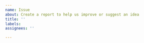 ```yaml
---
name: Issue
about: Create a report to help us improve or suggest an idea
title: ''
labels:
assignees: ''

---
```


<!-- If you have issues building the template project, check if CI is having the
same issue at https://github.com/esp-rs/esp-idf-template/actions. If CI is green,
there might be an issue with your environment, please check that the prerequistes
(https://github.com/esp-rs/esp-idf-template#prerequisites) are properly installed
and have a look at our troubleshooting section(https://esp-rs.github.io/book/installation/troubleshooting.html).

If you are still encountering the issue, feel free to ask for help in our
matrix channel (https://matrix.to/#/#esp-rs:matrix.org) -->
